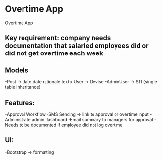 # Overtime App

Overtime App

## Key requirement: company needs documentation that salaried employees did or did not get overtime each week

## Models

-Post -> date:date rationale:text
x User -> Devise
-AdminUser -> STI (single table inheritance)

## Features:
-Approval Workflow
-SMS Sending -> link to approval or overtime input
-Administrate admin dashboard
-Email summary to managers for approval
-Needs to be documented if employee did not log overtime

## UI:
-Bootstrap -> formatting